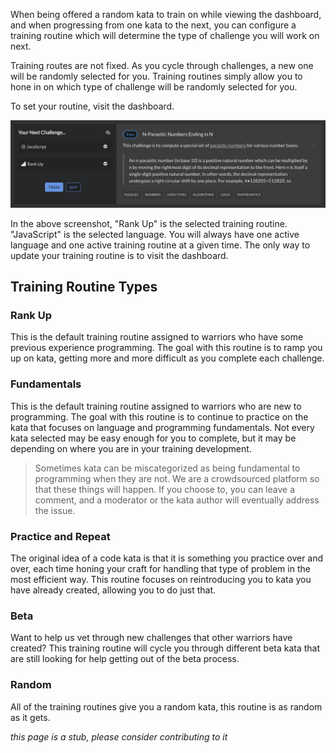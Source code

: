 When being offered a random kata to train on while viewing the dashboard, and when progressing from one kata to the next, you can configure a training routine which will determine the type of challenge you will work on next. 

Training routes are not fixed. As you cycle through challenges, a new one will be randomly selected for you. Training routines simply allow you to hone in on which type of challenge will be randomly selected for you. 

To set your routine, visit the dashboard. 

![Trainer](./trainer.png)

In the above screenshot, "Rank Up" is the selected training routine. "JavaScript" is the selected language. You will always have one active language and one active training routine at a given time. The only way to update your training routine is to visit the dashboard.

## Training Routine Types

### Rank Up

This is the default training routine assigned to warriors who have some previous experience programming. The goal with this routine is to ramp you up on kata, getting more and more difficult as you complete each challenge.

### Fundamentals

This is the default training routine assigned to warriors who are new to programming. The goal with this routine is to continue to practice on the kata that focuses on language and programming fundamentals. Not every kata selected may be easy enough for you to complete, but it may be depending on where you are in your training development. 

> Sometimes kata can be miscategorized as being fundamental to programming when they are not. We are a crowdsourced platform so that these things will happen. If you choose to, you can leave a comment, and a moderator or the kata author will eventually address the issue.

### Practice and Repeat

The original idea of a code kata is that it is something you practice over and over, each time honing your craft for handling that type of problem in the most efficient way. This routine focuses on reintroducing you to kata you have already created, allowing you to do just that.

### Beta

Want to help us vet through new challenges that other warriors have created? This training routine will cycle you through different beta kata that are still looking for help getting out of the beta process.

### Random

All of the training routines give you a random kata, this routine is as random as it gets.

*this page is a stub, please consider contributing to it*
